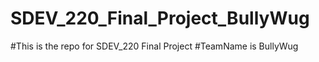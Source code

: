 # SDEV_220_Final_Project_BullyWug
#This is the repo for SDEV_220 Final Project
#TeamName is BullyWug
